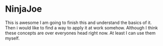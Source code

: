 NinjaJoe
========
This is awesome
I am going to finish this and understand the basics of it.  Then i would
like to find a way to apply it at work somehow.  Although I think these concepts are over everyones head right now.  At least I can use them myself.
